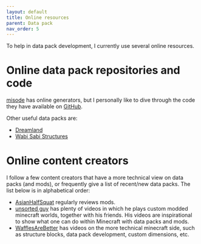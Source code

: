 ```yaml
---
layout: default
title: Online resources
parent: Data pack
nav_order: 5
---
```


To help in data pack development, I currently use several online resources.

# Online data pack repositories and code

[misode](https://misode.github.io/) has online generators, but I personally
like to dive through the code they have available on
[GitHub](https://github.com/misode).

Other useful data packs are:
* [Dreamland](https://github.com/Alumopper/Dreamland/blob/master/Dreamland/data)
* [Wabi Sabi Structures](https://github.com/WightofShadows/Wabi_Sabi_Structures/tree/main/data/wabi_sabi_structures)

# Online content creators

I follow a few content creators that have a more technical view on data packs
(and mods), or frequently give a list of recent/new data packs. The list below
is in alphabetical order:

- [AsianHalfSquat](https://www.youtube.com/c/asianhalfsquat) regularly reviews mods.
- [unsorted guy](https://www.youtube.com/c/unsortedguy) has plenty of videos in
  which he plays custom modded minecraft worlds, together with his friends. His
  videos are inspirational to show what one can do within Minecraft with data
  packs and mods.
- [WafflesAreBetter](https://www.youtube.com/c/WafflesAreBetter/) has videos on
  the more technical minecraft side, such as structure blocks, data pack
  development, custom dimensions, etc.

